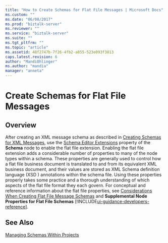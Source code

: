 ```yaml
---
title: "How to Create Schemas for Flat File Messages | Microsoft Docs"
ms.custom: ""
ms.date: "06/08/2017"
ms.prod: "biztalk-server"
ms.reviewer: ""
ms.service: "biztalk-server"
ms.suite: ""
ms.tgt_pltfrm: ""
ms.topic: "article"
ms.assetid: 48f2747b-7f26-4fb2-a855-523e093f3813
caps.latest.revision: 6
author: "MandiOhlinger"
ms.author: "mandia"
manager: "anneta"
---
```

# Create Schemas for Flat File Messages

## Overview
After creating an XML message schema as described in [Creating Schemas for XML Messages](../core/how-to-create-schemas-for-xml-messages.md), use the [Schema Editor Extensions](../core/schema-editor-extensions-node-property-of-all-schemas.md) property of the **Schema** node to enable the flat file extension. Enabling the flat file extension adds a considerable number of properties to many of the node types within a schema. These properties are generally used to control how a flat file business document is translated to and from its equivalent XML business document, and their values are stored as XML Schema definition language (XSD ) annotations within the schema file. Using these properties properly takes some practice and a thorough understanding of which aspects of the flat file format they each govern. For conceptual and reference information about the flat file properties, see [Considerations When Creating Flat File Message Schemas](../core/considerations-when-creating-flat-file-message-schemas.md) and **Supplemental Node Properties for Flat File Schemas** [!INCLUDE[ui-guidance-developers-reference](../includes/ui-guidance-developers-reference.md)].  
  
## See Also  
 [Managing Schemas Within Projects](../core/managing-schemas-within-projects.md)